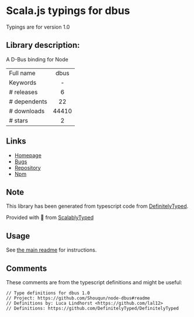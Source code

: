 
# Scala.js typings for dbus

Typings are for version 1.0

## Library description:
A D-Bus binding for Node

|                    |                 |
| ------------------ | :-------------: |
| Full name          | dbus |
| Keywords           | - |
| # releases         | 6 |
| # dependents       | 22 |
| # downloads        | 44410 |
| # stars            | 2 |

## Links
- [Homepage](https://github.com/Shouqun/node-dbus#readme)
- [Bugs](https://github.com/Shouqun/node-dbus/issues)
- [Repository](https://github.com/Shouqun/node-dbus)
- [Npm](https://www.npmjs.com/package/dbus)
    


## Note
This library has been generated from typescript code from [DefinitelyTyped](https://definitelytyped.org).

Provided with :purple_heart: from [ScalablyTyped](https://github.com/oyvindberg/ScalablyTyped)

## Usage
See [the main readme](../../readme.md) for instructions.

## Comments

These comments are from the typescript definitions and might be useful:
```
// Type definitions for dbus 1.0
// Project: https://github.com/Shouqun/node-dbus#readme
// Definitions by: Luca Lindhorst <https://github.com/lal12>
// Definitions: https://github.com/DefinitelyTyped/DefinitelyTyped

```

